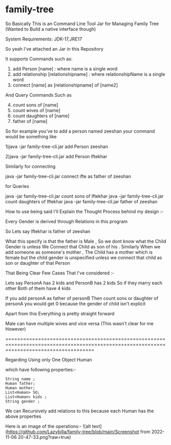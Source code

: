 # family-tree

So Basically This is an Command Line Tool Jar for Managing Family Tree
(Wanted to Build a native interface though)

System Requirements:
JDK-17,JRE17

So yeah I've attached an Jar in this Repository

It supports Commands such as:

1) add Person [name] : where name is a single word 
2) add relationship [relationshipname] :  where relationshipName is a single word
3) connect [name] as [relationshipname] of [name2]

And Query Commands Such as 

4) count sons of [name]
5) count wives of [name]
6) count daughters of [name]
7) father of [name]

So for example you've to add a person named zeeshan your command would be something like
 
1)java -jar family-tree-cli.jar add Person zeeshan


2)java -jar family-tree-cli.jar add Person Iftekhar


Similarly for connecting

java -jar family-tree-cli.jar connect ifte as father of zeeshan

for Queries

java -jar family-tree-cli.jar count sons of Iftekhar
java -jar family-tree-cli.jar count daughters of Iftekhar
java -jar family-tree-cli.jar father of zeeshan


How to use being said I'll Explain the Thought Process behind my design :-

Every Gender is derived through Relations in this program

So Lets say Iftekhar is father of zeeshan 

What this specify is that the father is Male , So we dont know what the Child Gender is unless We Connect that Child as son of his .
Similarly When we add someone as someone's mother , The Child has a mother which is female but the child gender is unspecified unless we connect that child as son or daughter of that Person


That Being Clear Few Cases That I've considered :-

Lets say PersonA has 2 kids and PersonB has 2 kids 
So if they marry each other Both of them have 4 kids

If you add personA as father of personB
Then count sons or daughter of personA you would get 0 because the gender of child isn't explicit

Apart from this Everything is pretty straight forward

Male can have multiple wives and vice versa (This wasn't clear for me However)


==========================================================================================================================================

Regarding Using only One Object Human

which have following properties:-

    String name ;
    Human father;
    Human mother;
    List<Human> SO;
    List<Human> kids ;
    String gender ;
    
We can Recursively add relations to this because each Human has the above properties 

Here is an image of the operations:-
![alt text](https://github.com/Lazybilla/family-tree/blob/main/Screenshot from 2022-11-06 20-47-33.png?raw=true)
    

